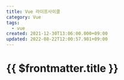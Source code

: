 ```yaml
---
title: Vue 라이프사이클
category: Vue
tags:
  - vue
created: 2021-12-30T13:06:00.000+09:00
updated: 2022-08-22T12:00:57.981+09:00
---
```


# {{ $frontmatter.title }}
